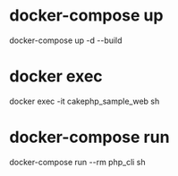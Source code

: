 # docker-compose up
docker-compose up -d --build

# docker exec
docker exec -it cakephp_sample_web sh

# docker-compose run

docker-compose run --rm php_cli sh
